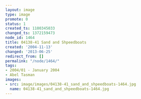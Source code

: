 ```yaml
---
layout: image
type: image
promote: 0
status: 1
created_ts: 1100345033
changed_ts: 1372159473
node_id: 1464
title: 04138-41 Sand and Shpeedboats
created: '2004-11-13'
changed: '2013-06-25'
redirect_from: []
permalink: "/node/1464/"
tags:
- 2004/01 - January 2004
- Abel Tasman
images:
- src: image/images/04138-41_sand_and_shpeedboats-1464.jpg
  name: 04138-41_sand_and_shpeedboats-1464.jpg
---
```


